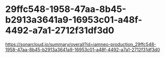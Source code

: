 # 29ffc548-1958-47aa-8b45-b2913a3641a9-16953c01-a48f-4492-a7a1-2712f31df3d0
https://sonarcloud.io/summary/overall?id=iamneo-production_29ffc548-1958-47aa-8b45-b2913a3641a9-16953c01-a48f-4492-a7a1-2712f31df3d0
